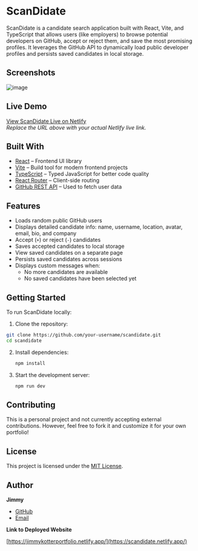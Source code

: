 # ScanDidate

ScanDidate is a candidate search application built with React, Vite, and TypeScript that allows users (like employers) to browse potential developers on GitHub, accept or reject them, and save the most promising profiles. It leverages the GitHub API to dynamically load public developer profiles and persists saved candidates in local storage.

## Screenshots

![image](https://github.com/user-attachments/assets/24af33ba-713d-465a-94fa-b13dbc400fd5)

## Live Demo

[View ScanDidate Live on Netlify](https://your-netlify-site.netlify.app)  
_Replace the URL above with your actual Netlify live link._

## Built With

- [React](https://reactjs.org/) – Frontend UI library  
- [Vite](https://vitejs.dev/) – Build tool for modern frontend projects  
- [TypeScript](https://www.typescriptlang.org/) – Typed JavaScript for better code quality  
- [React Router](https://reactrouter.com/) – Client-side routing  
- [GitHub REST API](https://docs.github.com/en/rest) – Used to fetch user data  

## Features

- Loads random public GitHub users  
- Displays detailed candidate info: name, username, location, avatar, email, bio, and company  
- Accept (`+`) or reject (`-`) candidates  
- Saves accepted candidates to local storage  
- View saved candidates on a separate page  
- Persists saved candidates across sessions  
- Displays custom messages when:  
  - No more candidates are available  
  - No saved candidates have been selected yet  

## Getting Started

To run ScanDidate locally:

1. Clone the repository:

```bash
git clone https://github.com/your-username/scandidate.git
cd scandidate
   ```

2. Install dependencies:
   ```bash
   npm install
   ```

3. Start the development server:
   ```bash
   npm run dev
   ```

## Contributing

This is a personal project and not currently accepting external contributions. However, feel free to fork it and customize it for your own portfolio!

## License

This project is licensed under the [MIT License](LICENSE).

## Author

**Jimmy**  
- [GitHub](https://github.com/jimmykotter)  
- [Email](mailto:Jimmykotter@gmail.com)

**Link to Deployed Website**

[https://jimmykotterportfolio.netlify.app/](https://scandidate.netlify.app/)
